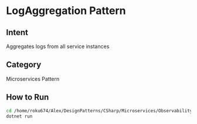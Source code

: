 # LogAggregation Pattern

## Intent
Aggregates logs from all service instances

## Category
Microservices Pattern

## How to Run
```bash
cd /home/roku674/Alex/DesignPatterns/CSharp/Microservices/Observability/LogAggregation
dotnet run
```
